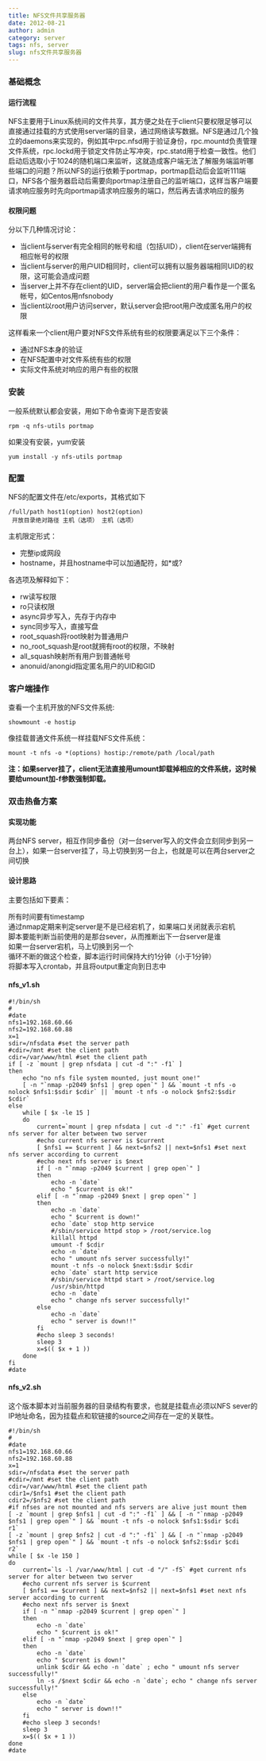 ```yaml
---
title: NFS文件共享服务器
date: 2012-08-21
author: admin
category: server
tags: nfs, server
slug: nfs文件共享服务器
---
```


### 基础概念

#### 运行流程

NFS主要用于Linux系统间的文件共享，其方便之处在于client只要权限足够可以直接通过挂载的方式使用server端的目录，通过网络读写数据。NFS是通过几个独立的daemons来实现的，例如其中rpc.nfsd用于验证身份，rpc.mountd负责管理文件系统，rpc.lockd用于锁定文件防止写冲突，rpc.statd用于检查一致性。他们启动后选取小于1024的随机端口来监听，这就造成客户端无法了解服务端监听哪些端口的问题？所以NFS的运行依赖于portmap，portmap启动后会监听111端口，NFS各个服务器启动后需要向portmap注册自己的监听端口，这样当客户端要请求响应服务时先向portmap请求响应服务的端口，然后再去请求响应的服务

#### 权限问题

分以下几种情况讨论：

-   当client与server有完全相同的帐号和组（包括UID），client在server端拥有相应帐号的权限
-   当client与server的用户UID相同时，client可以拥有以服务器端相同UID的权限，这可能会造成问题
-   当server上并不存在client的UID，server端会把client的用户看作是一个匿名帐号，如Centos用nfsnobody
-   当client以root用户访问server，默认server会把root用户改成匿名用户的权限

这样看来一个client用户要对NFS文件系统有些的权限要满足以下三个条件：

-   通过NFS本身的验证
-   在NFS配置中对文件系统有些的权限
-   实际文件系统对响应的用户有些的权限

### 安装

一般系统默认都会安装，用如下命令查询下是否安装

    rpm -q nfs-utils portmap

如果没有安装，yum安装

    yum install -y nfs-utils portmap

### 配置

NFS的配置文件在/etc/exports，其格式如下

    /full/path host1(option) host2(option)
     开放目录绝对路径 主机（选项） 主机（选项）

主机限定形式：

-   完整ip或网段
-   hostname，并且hostname中可以加通配符，如\*或?

各选项及解释如下：

-   rw读写权限
-   ro只读权限
-   async异步写入，先存于内存中
-   sync同步写入，直接写盘
-   root\_squash将root映射为普通用户
-   no\_root\_squash是root就拥有root的权限，不映射
-   all\_squash映射所有用户到普通帐号
-   anonuid/anongid指定匿名用户的UID和GID

### 客户端操作

查看一个主机开放的NFS文件系统:

    showmount -e hostip

像挂载普通文件系统一样挂载NFS文件系统：

    mount -t nfs -o *(options) hostip:/remote/path /local/path

**注：如果server挂了，client无法直接用umount卸载掉相应的文件系统，这时候要给umount加-f参数强制卸载。**

### 双击热备方案

#### 实现功能

两台NFS
server，相互作同步备份（对一台server写入的文件会立刻同步到另一台上），如果一台server挂了，马上切换到另一台上，也就是可以在两台server之间切换

#### 设计思路

主要包括如下要素：

所有时间要有timestamp  
通过nmap定期来判定server是不是已经宕机了，如果端口关闭就表示宕机  
脚本要能判断当前使用的是那台sever，从而推断出下一台server是谁  
如果一台server宕机，马上切换到另一个  
循环不断的做这个检查，脚本运行时间保持大约1分钟（小于1分钟）  
将脚本写入crontab，并且将output重定向到日志中

#### nfs\_v1.sh

    #!/bin/sh
    #
    #date
    nfs1=192.168.60.66
    nfs2=192.168.60.88
    x=1
    sdir=/nfsdata #set the server path
    #cdir=/mnt #set the client path
    cdir=/var/www/html #set the client path
    if [ -z `mount | grep nfsdata | cut -d ":" -f1` ]
    then
        echo "no nfs file system mounted, just mount one!"
        [ -n "`nmap -p2049 $nfs1 | grep open`" ] && `mount -t nfs -o nolock $nfs1:$sdir $cdir` || `mount -t nfs -o nolock $nfs2:$sdir $cdir`
    else
        while [ $x -le 15 ]
        do
            current=`mount | grep nfsdata | cut -d ":" -f1` #get current nfs server for alter between two server
            #echo current nfs server is $current
            [ $nfs1 == $current ] && next=$nfs2 || next=$nfs1 #set next nfs server according to current
            #echo next nfs server is $next
            if [ -n "`nmap -p2049 $current | grep open`" ]
            then
                echo -n `date`
                echo " $current is ok!"
            elif [ -n "`nmap -p2049 $next | grep open`" ]
            then
                echo -n `date`
                echo " $current is down!"
                echo `date` stop http service
                #/sbin/service httpd stop > /root/service.log
                killall httpd
                umount -f $cdir
                echo -n `date`
                echo " umount nfs server successfully!"
                mount -t nfs -o nolock $next:$sdir $cdir
                echo `date` start http service
                #/sbin/service httpd start > /root/service.log
                /usr/sbin/httpd
                echo -n `date`
                echo " change nfs server successfully!"
            else
                echo -n `date`
                echo " server is down!!"
            fi
            #echo sleep 3 seconds!
            sleep 3
            x=$(( $x + 1 ))
        done
    fi
    #date

#### nfs\_v2.sh

这个版本脚本对当前服务器的目录结构有要求，也就是挂载点必须以NFS
sever的IP地址命名，因为挂载点和软链接的source之间存在一定的关联性。

    #!/bin/sh
    #
    #date
    nfs1=192.168.60.66
    nfs2=192.168.60.88
    x=1
    sdir=/nfsdata #set the server path
    #cdir=/mnt #set the client path
    cdir=/var/www/html #set the client path
    cdir1=/$nfs1 #set the client path
    cdir2=/$nfs2 #set the client path
    #if nfses are not mounted and nfs servers are alive just mount them
    [ -z `mount | grep $nfs1 | cut -d ":" -f1` ] && [ -n "`nmap -p2049 $nfs1 | grep open`" ] && `mount -t nfs -o nolock $nfs1:$sdir $cdi
    r1`
    [ -z `mount | grep $nfs2 | cut -d ":" -f1` ] && [ -n "`nmap -p2049 $nfs1 | grep open`" ] && `mount -t nfs -o nolock $nfs2:$sdir $cdi
    r2`
    while [ $x -le 150 ]
    do
        current=`ls -l /var/www/html | cut -d "/" -f5` #get current nfs server for alter between two server
        #echo current nfs server is $current
        [ $nfs1 == $current ] && next=$nfs2 || next=$nfs1 #set next nfs server according to current
        #echo next nfs server is $next
        if [ -n "`nmap -p2049 $current | grep open`" ]
        then
            echo -n `date`
            echo " $current is ok!"
        elif [ -n "`nmap -p2049 $next | grep open`" ]
        then
            echo -n `date`
            echo " $current is down!"
            unlink $cdir && echo -n `date` ; echo " umount nfs server successfully!"
            ln -s /$next $cdir && echo -n `date`; echo " change nfs server successfully!"
        else
            echo -n `date`
            echo " server is down!!"
        fi
        #echo sleep 3 seconds!
        sleep 3
        x=$(( $x + 1 ))
    done
    #date
